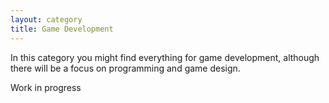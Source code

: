 ```yaml
---
layout: category
title: Game Development
---
```


In this category you might find everything for game development, although there will be a focus on programming and game design.

Work in progress